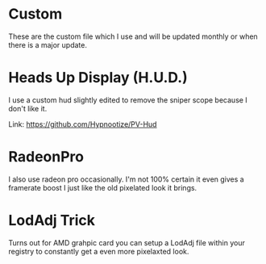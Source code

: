 # Custom

These are the custom file which I use and will be updated monthly or when there is a major update.

# Heads Up Display (H.U.D.)

I use a custom hud slightly edited to remove the sniper scope because I don't like it.

Link: https://github.com/Hypnootize/PV-Hud

# RadeonPro

I also use radeon pro occasionally. I'm not 100% certain it even gives a framerate boost I just like the old pixelated look it brings.


# LodAdj Trick

Turns out for AMD grahpic card you can setup a LodAdj file within your registry to constantly get a even more pixelaxted look.
